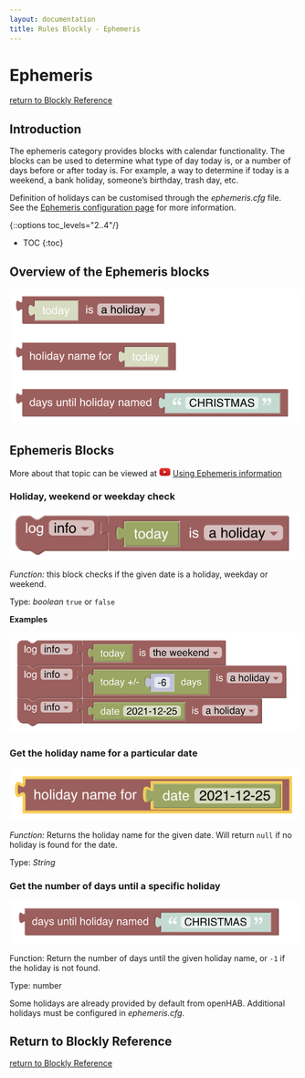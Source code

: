 ```yaml
---
layout: documentation
title: Rules Blockly - Ephemeris
---
```

<!-- markdownlint-disable MD036 -->

# Ephemeris

[return to Blockly Reference](index.html#ephemeris)

## Introduction

The ephemeris category provides blocks with calendar functionality.
The blocks can be used to determine what type of day today is, or a number of days before or after today is.
For example, a way to determine if today is a weekend, a bank holiday, someone’s birthday, trash day, etc.

Definition of holidays can be customised through the *ephemeris.cfg* file.
See the [Ephemeris configuration page](https://www.openhab.org/docs/configuration/actions.html#configuration) for more information.

{::options toc_levels="2..4"/}

- TOC
{:toc}

## Overview of the Ephemeris blocks

![ephemeris-dates](../images/blockly/blockly-ephemeris.png)

## Ephemeris Blocks

More about that topic can be viewed at ![youtube](../images/blockly/youtube-logo-small.png) [Using Ephemeris information](https://youtu.be/KwhYKy1_qVk?t=1275)

### Holiday, weekend or weekday check

![ephemeris-is](../images/blockly/blockly-ephemeris-is.png)

*Function:* this block checks if the given date is a holiday, weekday or weekend.

Type: *boolean* `true` or `false`

**Examples**

![ephemeris-is-example](../images/blockly/blockly-ephemeris-is-example.png)

### Get the holiday name for a particular date

![ephemeris-get-name](../images/blockly/blockly-ephemeris-get-name.png)

*Function:* Returns the holiday name for the given date.
Will return `null` if no holiday is found for the date.

Type: *String*

### Get the number of days until a specific holiday

![ephemeris-days-until](../images/blockly/blockly-ephemeris-days-until.png)

Function: Return the number of days until the given holiday name, or `-1` if the holiday is not found.

Type: number

Some holidays are already provided by default from openHAB.
Additional holidays must be configured in *ephemeris.cfg*.

## Return to Blockly Reference

[return to Blockly Reference](index.html#ephemeris)
